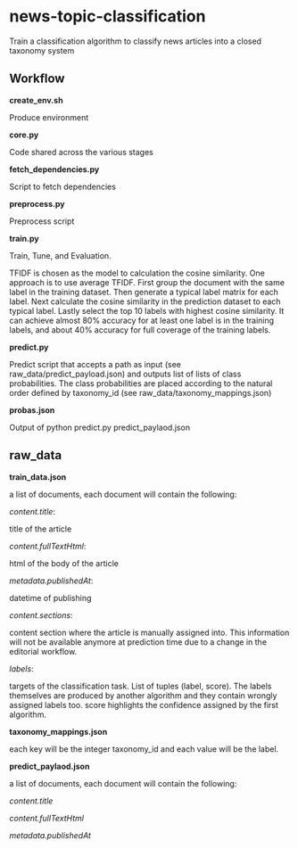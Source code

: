 # news-topic-classification

Train a classification algorithm to classify news articles into a closed taxonomy system

## Workflow

**create_env.sh**

Produce environment 

**core.py**

Code shared across the various stages

**fetch_dependencies.py**

Script to fetch dependencies 

**preprocess.py**

Preprocess script 

**train.py**

Train, Tune, and Evaluation.

TFIDF is chosen as the model to calculation the cosine similarity. 
One approach is to use average TFIDF. First group the document with the same label in the training dataset. Then generate a typical label matrix for each label. Next calculate the cosine similarity in the prediction dataset to each typical label. Lastly select the top 10 labels with highest cosine similarity. It can achieve almost 80% accuracy for at least one label is in the training labels, and about 40% accuracy for full coverage of the training labels. 


**predict.py**

Predict script that accepts a path as input (see raw_data/predict_payload.json) and outputs list of lists of class probabilities. The class probabilities are placed according to the natural order defined by taxonomy_id (see raw_data/taxonomy_mappings.json)

**probas.json**

Output of python predict.py predict_paylaod.json


## raw_data

**train_data.json**

a list of documents, each document will contain the following:

*content.title*: 

title of the article

*content.fullTextHtml*: 

html of the body of the article

*metadata.publishedAt*: 

datetime of publishing

*content.sections*: 

content section where the article is manually assigned into. This information will not be available anymore at prediction time due to a change in the editorial workflow.

*labels*: 

targets of the classification task. List of tuples (label, score). The labels themselves are produced by another algorithm and they contain wrongly assigned labels too. score highlights the confidence assigned by the first algorithm.

**taxonomy_mappings.json**

each key will be the integer taxonomy_id and each value will be the label.

**predict_paylaod.json**

a list of documents, each document will contain the following:

*content.title*

*content.fullTextHtml*

*metadata.publishedAt*

